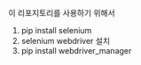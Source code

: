이 리포지토리를 사용하기 위해서

1. pip install selenium
2. selenium webdriver 설치
3. pip install webdriver_manager

